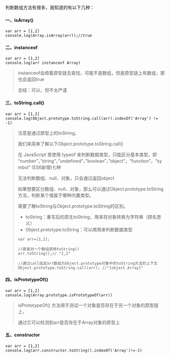 判断数组方法有很多，我知道的有以下几种：

#### 一、isArray()

```
var arr = [1,2]
console.log(Array.isArray(arr));//true
```

#### 二、instanceof

```
var arr = [1,2]
console.log(arr instanceof Array)
```

> instanceof会顺着原型链去查找，可能不是数组，但是原型链上有数组，那也会返回true
>
> 总结：可以，但不太严谨

#### 三、toString.call()

```
var arr = [1,2]
console.log(Object.prototype.toString.call(arr).indexOf('Array') != -1)
```

> 注意是通过原型上的toString。
>
> 我们来简单了解以下Object.prototype.toString.call()
>
> 在 JavaScript 里使用 typeof 来判断数据类型，只能区分基本类型，即 “number”，”string”，”undefined”，”boolean”，”object”，“function”，“symbol” (ES6新增)七种
>
> 无法判断数组、null、对象，只会通过返回object
>
> 如果想要区分数组、null、对象，那么可以通过Object.prototype.toString方法，判断某个值属于哪种内置类型。
>
> 需要了解toString与Object.prototype.toString的区别。
>
> - toString：重写后的原生toString，用来将对象转换为字符串（顾名思义）
> - Object.prototype.toString：可以用用来判断数据类型
>
> ```
> var arr=[1,2];
>  
> //直接对一个数组调用toString()
> arr.toString();// "1,2"
>  
> //通过call指定arr数组为Object.prototype对象中的toString方法的上下文
> Object.prototype.toString.call(arr); //"[object Array]"
> ```

#### 四、isPrototypeOf()

```
var arr = [1,2]
console.log(Array.prototype.isPrototypeOf(arr))
```

> isPrototypeOf() 方法用于测试一个对象是否存在于另一个对象的原型链上，
>
> 通过它可以检测到arr是否存在于Array对象的原型上

#### 五、constructor

```
var arr = [1,2]
console.log(arr.constructor.toString().indexOf('Array')!=-1)
```

